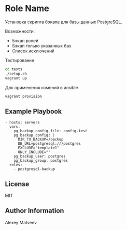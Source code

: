 Role Name
=========

Установка скрипта бэкапа для базы данных PostgreSQL.

Возможности:

- Бэкап ролей
- Бэкап только указанных баз
- Список исключений


Тестирование

```bash
cd tests
./setup.sh
vagrant up
```

Для применения измений в ansible
```bash
vagrant provision
```

Example Playbook
----------------

    - hosts: servers
      vars:
        pg_backup_config_file: config.test
        pg_backup_config: |
          DIR_TO_BACKUP=/backup
          DB_URL=postgresql:///postgres
          EXCLUDE="template1"
          ONLY_INCLUDE=""
        pg_backup_user: postgres
        pg_backup_group: postgres
      roles:
        - postgresql-backup

License
-------

MIT

Author Information
------------------

Alexey Matveev
